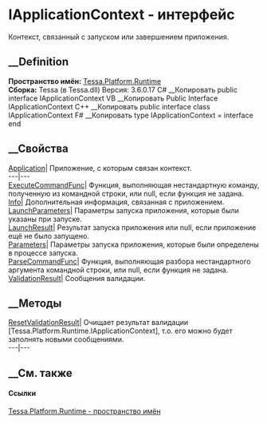 # IApplicationContext - интерфейс
Контекст, связанный с запуском или завершением приложения.
## __Definition
 **Пространство имён:** [Tessa.Platform.Runtime](N_Tessa_Platform_Runtime.htm)  
 **Сборка:** Tessa (в Tessa.dll) Версия: 3.6.0.17
C# __Копировать
     public interface IApplicationContext
VB __Копировать
     Public Interface IApplicationContext
C++ __Копировать
     public interface class IApplicationContext
F# __Копировать
     type IApplicationContext = interface end
##  __Свойства
[Application](P_Tessa_Platform_Runtime_IApplicationContext_Application.htm)|
Приложение, с которым связан контекст.  
---|---  
[ExecuteCommandFunc](P_Tessa_Platform_Runtime_IApplicationContext_ExecuteCommandFunc.htm)|
Функция, выполняющая нестандартную команду, полученную из командной строки,
или null, если функция не задана.  
[Info](P_Tessa_Platform_Runtime_IApplicationContext_Info.htm)| Дополнительная
информация, связанная с приложением.  
[LaunchParameters](P_Tessa_Platform_Runtime_IApplicationContext_LaunchParameters.htm)|
Параметры запуска приложения, которые были указаны при запуске.  
[LaunchResult](P_Tessa_Platform_Runtime_IApplicationContext_LaunchResult.htm)|
Результат запуска приложения или null, если приложение ещё не было запущено.  
[Parameters](P_Tessa_Platform_Runtime_IApplicationContext_Parameters.htm)|
Параметры запуска приложения, которые были определены в процессе запуска.  
[ParseCommandFunc](P_Tessa_Platform_Runtime_IApplicationContext_ParseCommandFunc.htm)|
Функция, выполняющая разбора нестандартного аргумента командной строки, или
null, если функция не задана.  
[ValidationResult](P_Tessa_Platform_Runtime_IApplicationContext_ValidationResult.htm)|
Сообщения валидации.  
##  __Методы
[ResetValidationResult](M_Tessa_Platform_Runtime_IApplicationContext_ResetValidationResult.htm)|
Очищает результат валидации [Tessa.Platform.Runtime.IApplicationContext], т.о.
его можно будет заполнять новыми сообщениями.  
---|---  
## __См. также
#### Ссылки
[Tessa.Platform.Runtime - пространство имён](N_Tessa_Platform_Runtime.htm)

